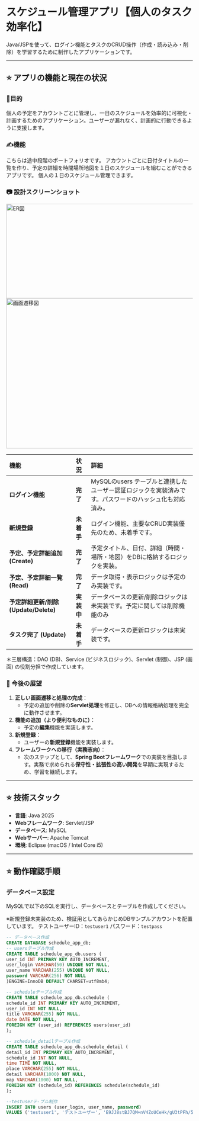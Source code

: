 

# スケジュール管理アプリ【個人のタスク効率化】

Java/JSPを使って、ログイン機能とタスクのCRUD操作（作成・読み込み・削除）を学習するために制作したアプリケーションです。

---

## ⭐️ アプリの機能と現在の状況

### 🚀目的

個人の予定をアカウントごとに管理し、一日のスケジュールを効率的に可視化・計画するためのアプリケーション。ユーザーが漏れなく、計画的に行動できるように支援します。


### ✍️機能

こちらは途中段階のポートフォリオです。
アカウントごとに日付タイトルの一覧を作り、予定の詳細を時間場所地図を１日のスケジュールを組むことができるアプリです。
個人の１日のスケジュール管理できます。

### 📷 設計スクリーンショット

<img width="594" height="255" alt="ER図" src="https://github.com/user-attachments/assets/e59992a1-f75f-4ab0-9fba-38b27eb8a0a5" />

<img width="725" height="406" alt="画面遷移図" src="https://github.com/user-attachments/assets/c2cfb54c-4f7a-4bb1-a4a4-e6c2d9314ce7" />


| 機能 | 状況 | 詳細 |
| :--- | :--- | :--- |
| **ログイン機能** | **完了** | MySQLのusers テーブルと連携したユーザー認証ロジックを実装済みです。パスワードのハッシュ化も対応済み。 |
| **新規登録** | **未着手** | ログイン機能、主要なCRUD実装優先のため、未着手です。 |
| **予定、予定詳細追加 (Create)** | **完了** |予定タイトル、日付、詳細（時間・場所・地図）をDBに格納するロジックを実装。 |
| **予定、予定詳細一覧 (Read)** | **完了** | データ取得・表示ロジックは予定のみ実装です。 |
| **予定詳細更新/削除 (Update/Delete)** | **実装中** | データベースの更新/削除ロジックは未実装です。予定に関しては削除機能のみ |
| **タスク完了 (Update)** | **未着手** | データベースの更新ロジックは未実装です。 |

＊三層構造：DAO (DB)、Service (ビジネスロジック)、Servlet (制御)、JSP (画面) の役割分担で作成しています。

### 🚶 今後の展望

1. **正しい画面遷移と処理の完成**：
   * 予定の追加や削除の**Servlet処理**を修正し、DBへの情報格納処理を完全に動作させます。
2. **機能の追加（より便利なものに）**：
   * 予定の**編集**機能を実装します。
3. **新規登録**：
   * ユーザーの**新規登録**機能を実装します。   
4. **フレームワークへの移行（実務志向）**：
   * 次のステップとして、**Spring Bootフレームワーク**での実装を目指します。実務で求められる**保守性・拡張性の高い開発**を早期に実現するため、学習を継続します。   

---

## ⭐️ 技術スタック

* **言語**: Java 2025
* **Webフレームワーク**: Servlet/JSP
* **データベース**: MySQL
* **Webサーバー**: Apache Tomcat
* **環境**: Eclipse (macOS / Intel Core i5)

---

## ⭐️ 動作確認手順

###  データベース設定

MySQLで以下のSQLを実行し、データベースとテーブルを作成してください。

※新規登録未実装のため、検証用としてあらかじめDBサンプルアカウントを配置しています。
テストユーザーID：`testuser1`
パスワード：`testpass`


```sql
-- データベース作成
CREATE DATABASE schedule_app_db;
-- usersテーブル作成
CREATE TABLE schedule_app_db.users (
user_id INT PRIMARY KEY AUTO_INCREMENT,
user_login VARCHAR(50) UNIQUE NOT NULL,
user_name VARCHAR(255) UNIQUE NOT NULL,
password VARCHAR(256) NOT NULL
)ENGINE=InnoDB DEFAULT CHARSET=utf8mb4;

-- scheduleテーブル作成
CREATE TABLE schedule_app_db.schedule (
schedule_id INT PRIMARY KEY AUTO_INCREMENT,
user_id INT NOT NULL,
title VARCHAR(255) NOT NULL,
date DATE NOT NULL,
FOREIGN KEY (user_id) REFERENCES users(user_id)
);

-- schedule_detailテーブル作成
CREATE TABLE schedule_app_db.schedule_detail (
detail_id INT PRIMARY KEY AUTO_INCREMENT,
schedule_id INT NOT NULL,
time TIME NOT NULL,
place VARCHAR(255) NOT NULL,
detail VARCHAR(1000) NOT NULL,
map VARCHAR(1000) NOT NULL,  
FOREIGN KEY (schedule_id) REFERENCES schedule(schedule_id)
);

--testuserテ-ブル制作
INSERT INTO users (user_login, user_name, password)
VALUES ('testuser1', 'テストユーザー', 'E9JJ8stBJ7QM+nV4ZoUCeHk/gU3tPFh/5YieiJp6n2w=');
